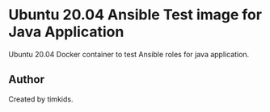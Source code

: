 # Ubuntu 20.04 Ansible Test image for Java Application

Ubuntu 20.04 Docker container to test Ansible roles for java application.

## Author

Created by timkids.
